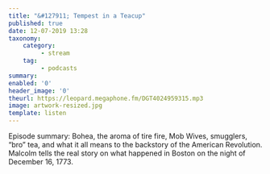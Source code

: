```yaml
---
title: "&#127911; Tempest in a Teacup"
published: true
date: 12-07-2019 13:28
taxonomy:
    category:
         - stream
    tag:
         - podcasts
summary:
enabled: '0'
header_image: '0'
theurl: https://leopard.megaphone.fm/DGT4024959315.mp3
image: artwork-resized.jpg
template: listen
---
```

 
Episode summary: Bohea, the aroma of tire fire, Mob Wives, smugglers, “bro” tea, and what it all means to the backstory of the American Revolution. Malcolm tells the real story on what happened in Boston on the night of December 16, 1773.
